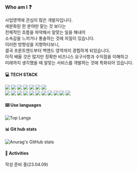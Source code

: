 ### Who am I ❓
사업영역에 관심이 많은 개발자입니다.</br>
세분화된 한 분야만 맡는 것 보다는</br>
전체적인 흐름을 파악해서 알맞는 일을 해내어</br>
소속감을 느끼거나 통솔하는 것에 자질이 있습니다.</br>
이러한 방향성을 지향하다보니,</br>
결국 프론트엔드부터 백엔드 영역까지 경험하게 되었습니다.</br>
아직 배울 것은 많지만 정확한 비즈니스 요구사항과 수익점을 이해하고</br>
미래까지 생각했을 때 알맞는 서비스를 개발하는 것에 특화되어 있습니다.</br>

#### 💻 TECH STACK
<img src="https://img.shields.io/badge/ANDROID-3DDC84?style=plastic&logo=android&logoColor=white"></img>
<img src="https://img.shields.io/badge/SPRING-6DB33F?style=plastic&logo=spring&logoColor=white"></img>
<img src="https://img.shields.io/badge/MySQL-4479A1?style=plastic&logo=mysql&logoColor=white"></img>
<img src="https://img.shields.io/badge/MariaDB-003545?style=plastic&logo=mariadb&logoColor=white"></img>
<img src="https://img.shields.io/badge/Firebase-FFCA28?style=plastic&logo=firebase&logoColor=white"></img>
<img src="https://img.shields.io/badge/JAVA-6DB33F?style=plastic&logo=java&logoColor=white"></img>
<img src="https://img.shields.io/badge/C sharp-239120?style=plastic&logo=csharp&logoColor=white"></img></br>
<img src="https://img.shields.io/badge/AWS-232F3E?style=plastic&logo=amazonaws&logoColor=white"></img>
<img src="https://img.shields.io/badge/REGION-232F3E?style=plastic&logo=amazonaws&logoColor=white"></img>
<img src="https://img.shields.io/badge/VPC-62A538?style=plastic&logo=amazonaws&logoColor=white"></img>
<img src="https://img.shields.io/badge/SUBNET-62A538?style=plastic&logo=amazonaws&logoColor=white"></img>
<img src="https://img.shields.io/badge/AZ-62A538?style=plastic&logo=amazonaws&logoColor=white"></img>
<img src="https://img.shields.io/badge/ALB-FA9103?style=plastic&logo=amazonaws&logoColor=white"></img>
<img src="https://img.shields.io/badge/EC2-FA9103?style=plastic&logo=amazonaws&logoColor=white"></img>
<img src="https://img.shields.io/badge/RDS-4D74F5?style=plastic&logo=amazonaws&logoColor=white"></img>
<img src="https://img.shields.io/badge/ROUTE53-955EF3?style=plastic&logo=amazonaws&logoColor=white"></img>
<img src="https://img.shields.io/badge/S3-62A538?style=plastic&logo=amazonaws&logoColor=white"></img>
<img src="https://img.shields.io/badge/SES-F24381?style=plastic&logo=amazonaws&logoColor=white"></img>


#### ⌨️ Use languages
![Top Langs](https://github-readme-stats.vercel.app/api/top-langs/?username=IamYeong&layout=compact&theme=swift)


#### 📊 Git hub stats
![Anurag's GitHub stats](https://github-readme-stats.vercel.app/api?username=IamYeong&show_icons=true&theme=swift)


#### 👑 Activities

작성 준비 중(23.04.09)

<!--
![image](https://img.shields.io/badge/SES-F24381?style=plastic&logo=amazonaws&logoColor=white){: style="float: left"}
설명설명
-->

<!-- git flow -->

<!-- first play store upload app -->

<!-- TR spirokit -->

<!-- TR hehwa -->

<!-- TR ISWT -->

<!-- TR soft genomics -->

<!-- TR SQLD -->

<!-- TR linux master 직찍 이미지 첨부? -->

<!-- 학점 -->

